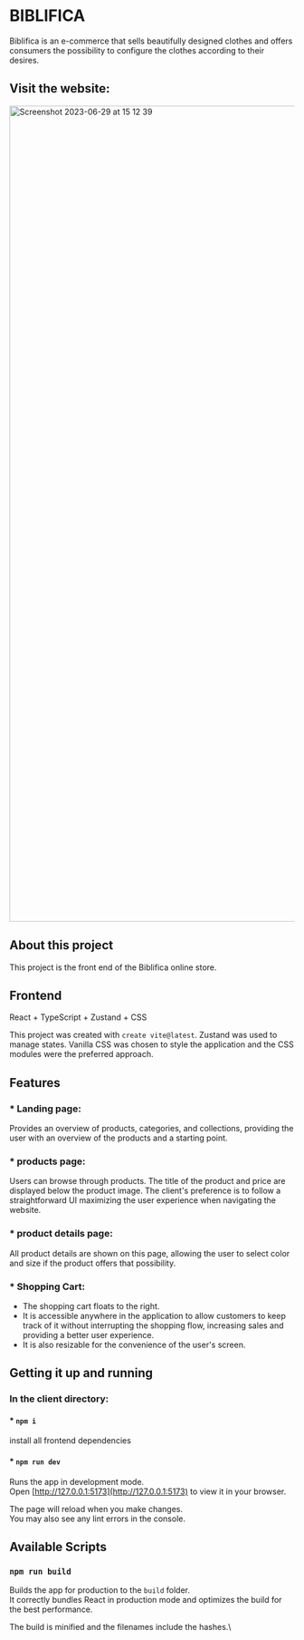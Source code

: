 # BIBLIFICA

Biblifica is an e-commerce that sells beautifully designed clothes and offers consumers the possibility to configure the clothes according to their desires.

## Visit the website:


<img width="1440" alt="Screenshot 2023-06-29 at 15 12 39" src="https://github.com/lvbn/Biblifica/assets/65773848/bcea18b3-7bf9-4476-aec8-1c198e60a8b6">

## About this project

This project is the front end of the Biblifica online store.

## Frontend

React + TypeScript + Zustand + CSS

This project was created with `create vite@latest`. Zustand was used to manage states. Vanilla CSS was chosen to style the application and the CSS modules were the preferred approach.

## Features

### * Landing page:
Provides an overview of products, categories, and collections, providing the user with an overview of the products and a starting point.
### * products page:
Users can browse through products. The title of the product and price are displayed below the product image. The client's preference is to follow a straightforward UI maximizing the user experience when navigating the website.
### * product details page:
All product details are shown on this page, allowing the user to select color and size if the product offers that possibility.
### * Shopping Cart:
- The shopping cart floats to the right.
- It is accessible anywhere in the application to allow customers to keep track of it without interrupting the shopping flow, increasing sales and providing a better user experience.
- It is also resizable for the convenience of the user's screen.

## Getting it up and running
### In the client directory:

#### * `npm i`

install all frontend dependencies

#### * `npm run dev`

Runs the app in development mode.\
Open [http://127.0.0.1:5173](http://127.0.0.1:5173) to view it in your browser.

The page will reload when you make changes.\
You may also see any lint errors in the console.

## Available Scripts

### `npm run build`

Builds the app for production to the `build` folder.\
It correctly bundles React in production mode and optimizes the build for the best performance.

The build is minified and the filenames include the hashes.\

